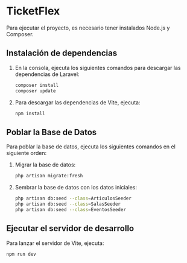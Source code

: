 # TicketFlex

Para ejecutar el proyecto, es necesario tener instalados Node.js y Composer.

## Instalación de dependencias

1. En la consola, ejecuta los siguientes comandos para descargar las dependencias de Laravel:
    ```sh
    composer install
    composer update
    ```

2. Para descargar las dependencias de Vite, ejecuta:
    ```sh
    npm install
    ```

## Poblar la Base de Datos

Para poblar la base de datos, ejecuta los siguientes comandos en el siguiente orden:

1. Migrar la base de datos:
    ```sh
    php artisan migrate:fresh
    ```

2. Sembrar la base de datos con los datos iniciales:
    ```sh
    php artisan db:seed --class=ArticulosSeeder 
    php artisan db:seed --class=SalasSeeder
    php artisan db:seed --class=EventosSeeder
    ```

## Ejecutar el servidor de desarrollo

Para lanzar el servidor de Vite, ejecuta:
```sh
npm run dev
